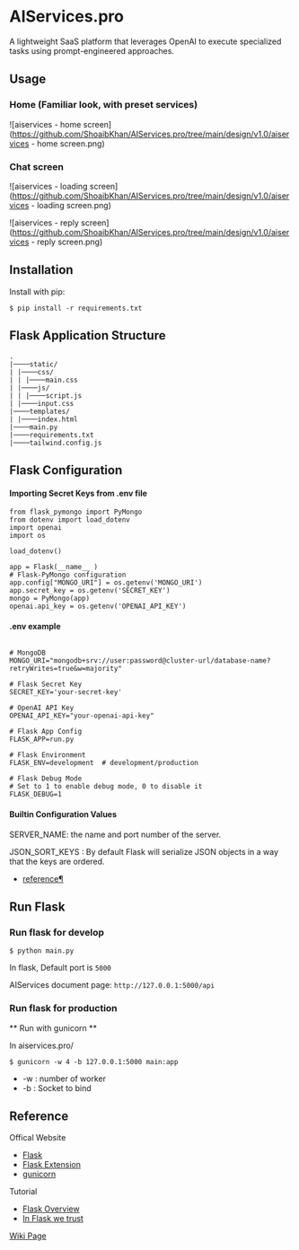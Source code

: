 # AIServices.pro
A lightweight SaaS platform that leverages OpenAI to execute specialized tasks using prompt-engineered approaches.

## Usage

### Home (Familiar look, with preset services)
![aiservices - home screen](https://github.com/ShoaibKhan/AIServices.pro/tree/main/design/v1.0/aiservices - home screen.png)

### Chat screen
![aiservices - loading screen](https://github.com/ShoaibKhan/AIServices.pro/tree/main/design/v1.0/aiservices - loading screen.png)

![aiservices - reply screen](https://github.com/ShoaibKhan/AIServices.pro/tree/main/design/v1.0/aiservices - reply screen.png)


## Installation

Install with pip:

```
$ pip install -r requirements.txt
```

## Flask Application Structure 
```
.
|────static/
| |────css/
| | |────main.css
| |────js/
| | |────script.js
| |────input.css
|────templates/
| |────index.html
|────main.py
|────requirements.txt
|────tailwind.config.js

```

## Flask Configuration

#### Importing Secret Keys from .env file

```
from flask_pymongo import PyMongo
from dotenv import load_dotenv
import openai
import os

load_dotenv()

app = Flask(__name__ )
# Flask-PyMongo configuration
app.config["MONGO_URI"] = os.getenv('MONGO_URI')
app.secret_key = os.getenv('SECRET_KEY')
mongo = PyMongo(app)
openai.api_key = os.getenv('OPENAI_API_KEY')
```

#### .env example

```

# MongoDB
MONGO_URI="mongodb+srv://user:password@cluster-url/database-name?retryWrites=true&w=majority"

# Flask Secret Key
SECRET_KEY='your-secret-key'

# OpenAI API Key
OPENAI_API_KEY="your-openai-api-key"

# Flask App Config
FLASK_APP=run.py

# Flask Environment
FLASK_ENV=development  # development/production

# Flask Debug Mode
# Set to 1 to enable debug mode, 0 to disable it
FLASK_DEBUG=1

```

#### Builtin Configuration Values

SERVER_NAME: the name and port number of the server. 

JSON_SORT_KEYS : By default Flask will serialize JSON objects in a way that the keys are ordered.

- [reference¶](http://flask.pocoo.org/docs/0.12/config/)

 
## Run Flask
### Run flask for develop
```
$ python main.py
```
In flask, Default port is `5000`

AIServices document page:  `http://127.0.0.1:5000/api`

### Run flask for production

** Run with gunicorn **

In  aiservices.pro/

```
$ gunicorn -w 4 -b 127.0.0.1:5000 main:app
```

* -w : number of worker
* -b : Socket to bind

## Reference

Offical Website

- [Flask](http://flask.pocoo.org/)
- [Flask Extension](http://flask.pocoo.org/extensions/)
- [gunicorn](http://gunicorn.org/)

Tutorial

- [Flask Overview](https://www.slideshare.net/maxcnunes1/flask-python-16299282)
- [In Flask we trust](http://igordavydenko.com/talks/ua-pycon-2012.pdf)

[Wiki Page](https://github.com/tsungtwu/flask-example/wiki)